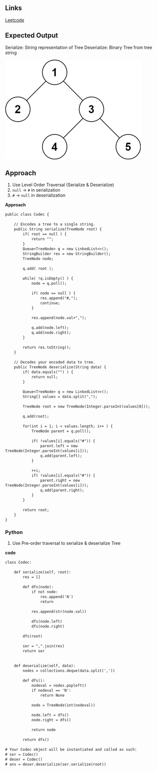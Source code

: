 ## Links
[Leetcode](https://leetcode.com/problems/serialize-and-deserialize-binary-tree/description/)

## Expected Output
Serialize: String representation of Tree
Deserialize: Binary Tree from tree string

![img](../../images/serdeser.jpg)
## Approach
1. Use Level Order Traversal (Serialize & Deserialize)
2. `null` -> `#` in serialization
3. `#` -> `null` in deserialization

**Approach**
```
public class Codec {

    // Encodes a tree to a single string.
    public String serialize(TreeNode root) {
        if( root == null ) {
            return "";
        }
        Queue<TreeNode> q = new LinkedList<>();
        StringBuilder res = new StringBuilder();
        TreeNode node;

        q.add( root );

        while( !q.isEmpty() ) {
            node = q.poll();

            if( node == null ) {
                res.append("#,");
                continue;
            }

            res.append(node.val+",");

            q.add(node.left);
            q.add(node.right);
        }

        return res.toString();
    }

    // Decodes your encoded data to tree.
    public TreeNode deserialize(String data) {
        if( data.equals("") ) {
            return null;
        }

        Queue<TreeNode> q = new LinkedList<>();
        String[] values = data.split(",");

        TreeNode root = new TreeNode(Integer.parseInt(values[0]));
        
        q.add(root);

        for(int i = 1; i < values.length; i++ ) {
            TreeNode parent = q.poll();

            if( !values[i].equals("#")) {
                parent.left = new TreeNode(Integer.parseInt(values[i]));
                q.add(parent.left);
            }

            ++i;
            if( !values[i].equals("#")) {
                parent.right = new TreeNode(Integer.parseInt(values[i]));
                q.add(parent.right);
            }
        }

        return root;
    }
}
```

### Python
1. Use Pre-order traversal to serialize & deserialize Tree

**code**
```
class Codec:

    def serialize(self, root):
        res = []

        def dfs(node):
            if not node:
                res.append('N')
                return
            
            res.append(str(node.val))
            
            dfs(node.left)
            dfs(node.right)
        
        dfs(root)
        
        ser = ",".join(res)
        return ser 
        

    def deserialize(self, data):
        nodes = collections.deque(data.split(','))
        
        def dfs():
            nodeval = nodes.popleft()
            if nodeval == 'N':
                return None

            node = TreeNode(int(nodeval)) 

            node.left = dfs()
            node.right = dfs()

            return node
        
        return dfs()

# Your Codec object will be instantiated and called as such:
# ser = Codec()
# deser = Codec()
# ans = deser.deserialize(ser.serialize(root))
```
